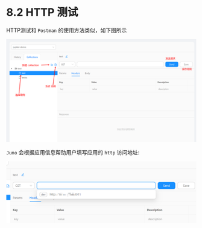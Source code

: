 # 8.2 HTTP 测试

HTTP测试和 `Postman` 的使用方法类似，如下图所示

![httptest](../static/jupiter/httptest-usage.png)

`Juno` 会根据应用信息帮助用户填写应用的 `http` 访问地址:

![httptest](../static/jupiter/httptest-url.png)
